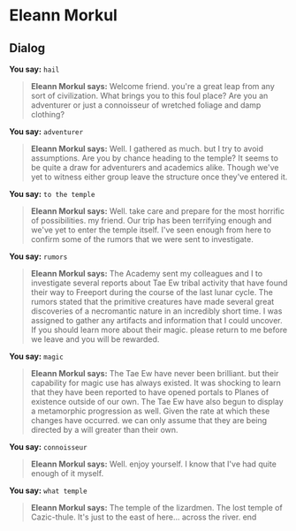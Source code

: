 # Eleann Morkul


## Dialog

**You say:** `hail`



>**Eleann Morkul says:** Welcome friend. you're a great leap from any sort of civilization.  What brings you to this foul place? Are you an adventurer or just a connoisseur of wretched foliage and damp clothing?

**You say:** `adventurer`



>**Eleann Morkul says:** Well. I gathered as much. but I try to avoid assumptions.  Are you by chance heading to the temple?  It seems to be quite a draw for adventurers and academics alike.  Though we've yet to witness either group leave the structure once they've entered it.

**You say:** `to the temple`



>**Eleann Morkul says:** Well. take care and prepare for the most horrific of possibilities. my friend.  Our trip has been terrifying enough and we've yet to enter the temple itself.  I've seen enough from here to confirm some of the rumors that we were sent to investigate.

**You say:** `rumors`



>**Eleann Morkul says:** The Academy sent my colleagues and I to investigate several reports about Tae Ew tribal activity that have found their way to Freeport during the course of the last lunar cycle.  The rumors stated that the primitive creatures have made several great discoveries of a necromantic nature in an incredibly short time.  I was assigned to gather any artifacts and information that I could uncover.  If you should learn more about their magic. please return to me before we leave and you will be rewarded.

**You say:** `magic`



>**Eleann Morkul says:** The Tae Ew have never been brilliant. but their capability for magic use has always existed.  It was shocking to learn that they have been reported to have opened portals to Planes of existence outside of our own.  The Tae Ew have also begun to display a metamorphic progression as well.  Given the rate at which these changes have occurred. we can only assume that they are being directed by a will greater than their own.

**You say:** `connoisseur`



>**Eleann Morkul says:** Well. enjoy yourself.  I know that I've had quite enough of it myself.

**You say:** `what temple`



>**Eleann Morkul says:** The temple of the lizardmen.  The lost temple of Cazic-thule. It's just to the east of here... across the river.
end

